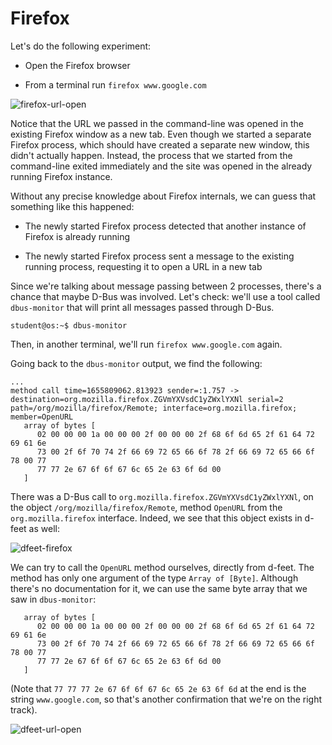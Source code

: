 # Firefox

Let's do the following experiment:

- Open the Firefox browser

- From a terminal run `firefox www.google.com`

![firefox-url-open](../media/firefox_url_open.gif)

Notice that the URL we passed in the command-line was opened in the existing Firefox window as a new tab.
Even though we started a separate Firefox process, which should have created a separate new window, this didn't actually happen.
Instead, the process that we started from the command-line exited immediately and the site was opened in the already running Firefox instance.

Without any precise knowledge about Firefox internals, we can guess that something like this happened:

- The newly started Firefox process detected that another instance of Firefox is already running

- The newly started Firefox process sent a message to the existing running process, requesting it to open a URL in a new tab

Since we're talking about message passing between 2 processes, there's a chance that maybe D-Bus was involved.
Let's check: we'll use a tool called `dbus-monitor` that will print all messages passed through D-Bus.

```console
student@os:~$ dbus-monitor
```

Then, in another terminal, we'll run `firefox www.google.com` again.

Going back to the `dbus-monitor` output, we find the following:

```console
...
method call time=1655809062.813923 sender=:1.757 -> destination=org.mozilla.firefox.ZGVmYXVsdC1yZWxlYXNl serial=2 path=/org/mozilla/firefox/Remote; interface=org.mozilla.firefox; member=OpenURL
   array of bytes [
      02 00 00 00 1a 00 00 00 2f 00 00 00 2f 68 6f 6d 65 2f 61 64 72 69 61 6e
      73 00 2f 6f 70 74 2f 66 69 72 65 66 6f 78 2f 66 69 72 65 66 6f 78 00 77
      77 77 2e 67 6f 6f 67 6c 65 2e 63 6f 6d 00
   ]
```

There was a D-Bus call to `org.mozilla.firefox.ZGVmYXVsdC1yZWxlYXNl`, on the object `/org/mozilla/firefox/Remote`, method `OpenURL` from the `org.mozilla.firefox` interface.
Indeed, we see that this object exists in d-feet as well:

![dfeet-firefox](../media/dfeet_firefox.png)

We can try to call the `OpenURL` method ourselves, directly from d-feet.
The method has only one argument of the type `Array of [Byte]`.
Although there's no documentation for it, we can use the same byte array that we saw in `dbus-monitor`:

```console
   array of bytes [
      02 00 00 00 1a 00 00 00 2f 00 00 00 2f 68 6f 6d 65 2f 61 64 72 69 61 6e
      73 00 2f 6f 70 74 2f 66 69 72 65 66 6f 78 2f 66 69 72 65 66 6f 78 00 77
      77 77 2e 67 6f 6f 67 6c 65 2e 63 6f 6d 00
   ]
```

(Note that `77 77 77 2e 67 6f 6f 67 6c 65 2e 63 6f 6d` at the end is the string `www.google.com`, so that's another confirmation that we're on the right track).

![dfeet-url-open](../media/dfeet_url_open.gif)
